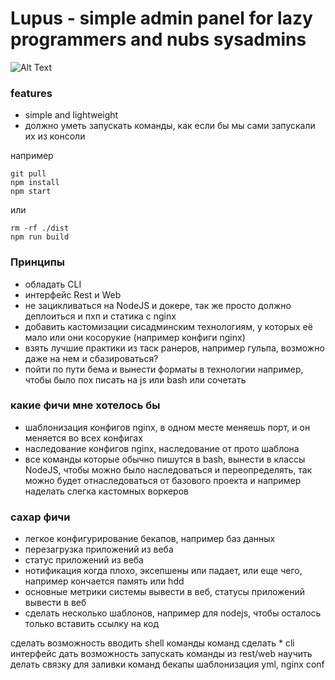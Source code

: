 # Lupus - simple admin panel for lazy programmers and nubs sysadmins

![Alt Text](http://33.media.tumblr.com/531b30b26a04de9efb7acca04a51fbcf/tumblr_inline_mteafaOkEp1r80p9c.gif)

### features
- simple and lightweight
- должно уметь запускать команды, как если бы мы сами запускали их из консоли

например
```
git pull
npm install
npm start
```
или
```
rm -rf ./dist
npm run build
```

### Принципы
- обладать CLI
- интерфейс Rest и Web
- не зацикливаться на NodeJS и докере, так же просто должно деплоиться и пхп и статика с nginx
- добавить кастомизации сисадминским технологиям, у которых её мало или они косорукие (например конфиги nginx)
- взять лучшие практики из таск ранеров, например гульпа, возможно даже на нем и сбазироваться?
- пойти по пути бема и вынести форматы в технологии например, чтобы было пох писать на js или bash или сочетать

### какие фичи мне хотелось бы
- шаблонизация конфигов nginx, в одном месте меняешь порт, и он меняется во всех конфигах
- наследование конфигов nginx, наследование от прото шаблона
- все команды которые обычно пишутся в bash, вынести в классы NodeJS, чтобы можно было наследоваться и переопределять, так можно будет отнаследоваться от базового проекта и например наделать слегка кастомных воркеров

### сахар фичи
- легкое конфигурирование бекапов, например баз данных
- перезагрузка приложений из веба
- статус приложений из веба
- нотификация когда плохо, эксепшены или падает, или еще чего, например кончается память или hdd
- основные метрики системы вывести в веб, статусы приложений вывести в веб
- сделать несколько шаблонов, например для nodejs, чтобы осталось только вставить ссылку на код

сделать возможность вводить shell команды
команд сделать *
cli интерфейс
дать возможность запускать команды из rest/web
научить делать связку для заливки команд
бекапы
шаблонизация yml, nginx conf
